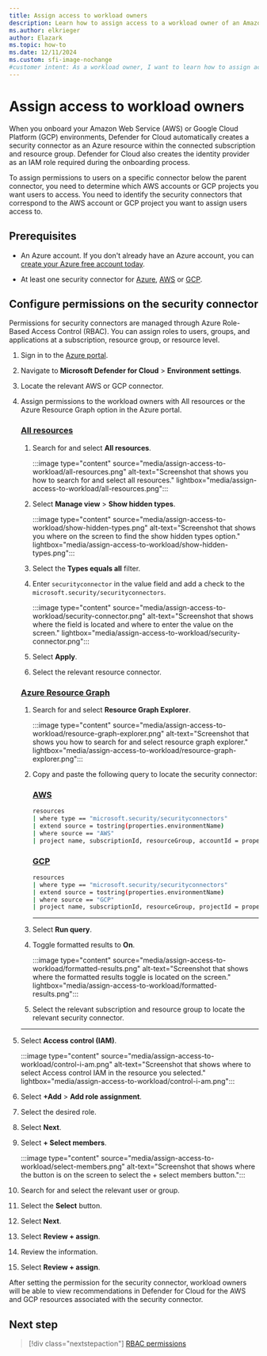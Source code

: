 ```yaml
---
title: Assign access to workload owners
description: Learn how to assign access to a workload owner of an Amazon Web Service or Google Cloud Platform connector.
ms.author: elkrieger
author: Elazark
ms.topic: how-to
ms.date: 12/11/2024
ms.custom: sfi-image-nochange
#customer intent: As a workload owner, I want to learn how to assign access to my AWS or GCP connector so that I can view the suggested recommendations provided by Defender for Cloud.
---
```


# Assign access to workload owners

When you onboard your Amazon Web Service (AWS) or Google Cloud Platform (GCP) environments, Defender for Cloud automatically creates a security connector as an Azure resource within the connected subscription and resource group. Defender for Cloud also creates the identity provider as an IAM role required during the onboarding process.

To assign permissions to users on a specific connector below the parent connector, you need to determine which AWS accounts or GCP projects you want users to access. You need to identify the security connectors that correspond to the AWS account or GCP project you want to assign users access to.

## Prerequisites

- An Azure account. If you don't already have an Azure account, you can [create your Azure free account today](https://azure.microsoft.com/free/).

- At least one security connector for [Azure](connect-azure-subscription.md), [AWS](quickstart-onboard-aws.md) or [GCP](quickstart-onboard-gcp.md).

## Configure permissions on the security connector

Permissions for security connectors are managed through Azure Role-Based Access Control (RBAC). You can assign roles to users, groups, and applications at a subscription, resource group, or resource level.

1. Sign in to the [Azure portal](https://portal.azure.com/).

1. Navigate to **Microsoft Defender for Cloud** > **Environment settings**.

1. Locate the relevant AWS or GCP connector.

1. Assign permissions to the workload owners with All resources or the Azure Resource Graph option in the Azure portal.

    ### [All resources](#tab/all-resources)

    1. Search for and select **All resources**.

        :::image type="content" source="media/assign-access-to-workload/all-resources.png" alt-text="Screenshot that shows you how to search for and select all resources." lightbox="media/assign-access-to-workload/all-resources.png":::

    1. Select **Manage view** > **Show hidden types**.

        :::image type="content" source="media/assign-access-to-workload/show-hidden-types.png" alt-text="Screenshot that shows you where on the screen to find the show hidden types option." lightbox="media/assign-access-to-workload/show-hidden-types.png":::

    1. Select the **Types equals all** filter.

    1. Enter `securityconnector` in the value field and add a check to the `microsoft.security/securityconnectors`.

        :::image type="content" source="media/assign-access-to-workload/security-connector.png" alt-text="Screenshot that shows where the field is located and where to enter the value on the screen." lightbox="media/assign-access-to-workload/security-connector.png":::

    1. Select **Apply**.

    1. Select the relevant resource connector.

    ### [Azure Resource Graph](#tab/azure-resource-graph)

    1. Search for and select **Resource Graph Explorer**.

        :::image type="content" source="media/assign-access-to-workload/resource-graph-explorer.png" alt-text="Screenshot that shows you how to search for and select resource graph explorer." lightbox="media/assign-access-to-workload/resource-graph-explorer.png":::

    1. Copy and paste the following query to locate the security connector:

        ### [AWS](#tab/aws)

        ```bash
        resources 
        | where type == "microsoft.security/securityconnectors" 
        | extend source = tostring(properties.environmentName)  
        | where source == "AWS" 
        | project name, subscriptionId, resourceGroup, accountId = properties.hierarchyIdentifier, cloud = properties.environmentName  
        ```

        ### [GCP](#tab/gcp)

        ```bash
        resources 
        | where type == "microsoft.security/securityconnectors" 
        | extend source = tostring(properties.environmentName)  
        | where source == "GCP" 
        | project name, subscriptionId, resourceGroup, projectId = properties.hierarchyIdentifier, cloud = properties.environmentName  
        ```

        ---

    1. Select **Run query**.

    1. Toggle formatted results to **On**.

        :::image type="content" source="media/assign-access-to-workload/formatted-results.png" alt-text="Screenshot that shows where the formatted results toggle is located on the screen." lightbox="media/assign-access-to-workload/formatted-results.png":::

    1. Select the relevant subscription and resource group to locate the relevant security connector.

    ---

1. Select **Access control (IAM)**.

    :::image type="content" source="media/assign-access-to-workload/control-i-am.png" alt-text="Screenshot that shows where to select Access control IAM in the resource you selected." lightbox="media/assign-access-to-workload/control-i-am.png":::

1. Select **+Add** > **Add role assignment**.

1. Select the desired role.

1. Select **Next**.

1. Select **+ Select members**.

    :::image type="content" source="media/assign-access-to-workload/select-members.png" alt-text="Screenshot that shows where the button is on the screen to select the + select members button.":::

1. Search for and select the relevant user or group.

1. Select the **Select** button.

1. Select **Next**.

1. Select **Review + assign**.

1. Review the information.

1. Select **Review + assign**.

After setting the permission for the security connector, workload owners will be able to view recommendations in Defender for Cloud for the AWS and GCP resources associated with the security connector.

## Next step

> [!div class="nextstepaction"]
> [RBAC permissions](permissions.md)
